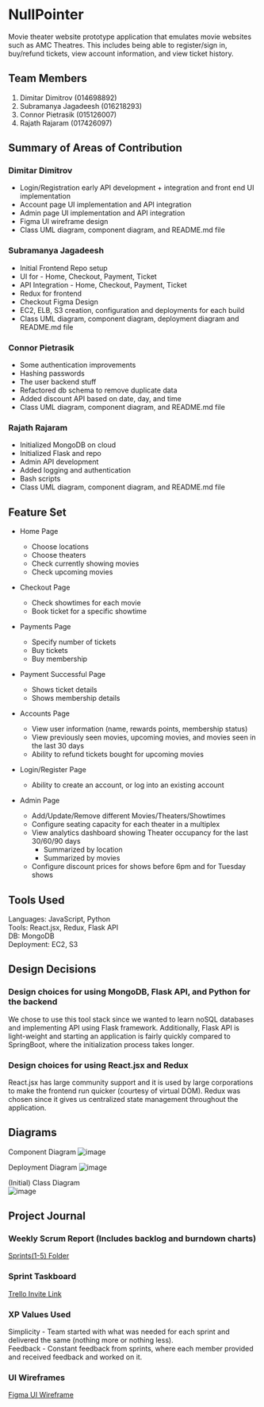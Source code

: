 # NullPointer
Movie theater website prototype application that emulates movie websites such as AMC Theatres. This includes being able to register/sign in, buy/refund tickets, view account information, and view ticket history.
## Team Members
1. Dimitar Dimitrov (014698892)
2. Subramanya Jagadeesh (016218293)
3. Connor Pietrasik (015126007)
4. Rajath Rajaram (017426097)

## Summary of Areas of Contribution
### Dimitar Dimitrov
* Login/Registration early API development + integration and front end UI implementation
* Account page UI implementation and API integration
* Admin page UI implementation and API integration
* Figma UI wireframe design
* Class UML diagram, component diagram, and README.md file
### Subramanya Jagadeesh
* Initial Frontend Repo setup
* UI for  - Home, Checkout, Payment, Ticket
* API Integration - Home, Checkout, Payment, Ticket
* Redux for frontend
* Checkout Figma Design
* EC2, ELB, S3 creation, configuration and deployments for each build
* Class UML diagram, component diagram, deployment diagram and README.md file
### Connor Pietrasik
* Some authentication improvements
* Hashing passwords
* The user backend stuff
* Refactored db schema to remove duplicate data
* Added discount API based on date, day, and time
* Class UML diagram, component diagram, and README.md file
### Rajath Rajaram
* Initialized MongoDB on cloud
* Initialized Flask and repo
* Admin API development
* Added logging and authentication
* Bash scripts
* Class UML diagram, component diagram, and README.md file


## Feature Set
* Home Page
  * Choose locations
  * Choose theaters
  * Check currently showing movies
  * Check upcoming movies

* Checkout Page
  * Check showtimes for each movie
  * Book ticket for a specific showtime

* Payments Page
  * Specify number of tickets
  * Buy tickets
  * Buy membership
* Payment Successful Page
  * Shows ticket details
  * Shows membership details
  
* Accounts Page
  * View user information (name, rewards points, membership status)
  * View previously seen movies, upcoming movies, and movies seen in the last 30 days
  * Ability to refund tickets bought for upcoming movies
  
* Login/Register Page
  * Ability to create an account, or log into an existing account
 
* Admin Page
  * Add/Update/Remove different Movies/Theaters/Showtimes
  * Configure seating capacity for each theater in a multiplex
  * View analytics dashboard showing Theater occupancy for the last 30/60/90 days
    * Summarized by location
    * Summarized by movies
  * Configure discount prices for shows before 6pm and for Tuesday shows
  
## Tools Used
Languages: JavaScript, Python
<br>
Tools: React.jsx, Redux, Flask API
<br>
DB: MongoDB
<br>
Deployment: EC2, S3

## Design Decisions

### Design choices for using MongoDB, Flask API, and Python for the backend
We chose to use this tool stack since we wanted to learn noSQL databases and implementing API using Flask framework.
Additionally, Flask API is light-weight and starting an application is fairly quickly compared to SpringBoot, where the initialization process takes longer.

### Design choices for using React.jsx and Redux
React.jsx has large community support and it is used by large corporations to make the frontend run quicker (courtesy of virtual DOM).
Redux was chosen since it gives us centralized state management throughout the application.

## Diagrams

Component Diagram
![image](https://github.com/gopinathsjsu/teamproject-nullpointer/assets/73325837/f894bd67-0d42-4d29-98fb-892fedee13f8)

Deployment Diagram
![image](https://github.com/gopinathsjsu/teamproject-nullpointer/assets/73325837/7a13ce55-29ba-4d74-a409-f2a08c91d986)

(Initial) Class Diagram
<br>
![image](https://github.com/gopinathsjsu/teamproject-nullpointer/assets/73325837/8a9f6c09-fc0f-4bcf-9d10-778709d9b4b8)

## Project Journal
### Weekly Scrum Report (Includes backlog and burndown charts)
[Sprints(1-5) Folder](https://drive.google.com/drive/folders/1Mn1kzlfYmrABU5Cru8pbD2Y9ljJ0Hg4A?usp=sharing)
### Sprint Taskboard
[Trello Invite Link](https://trello.com/invite/workspace74518349/ATTI3f2948a0cbf3d49151f5aab334111c6a0EE9ED79)
### XP Values Used
Simplicity - Team started with what was needed for each sprint and delivered the same (nothing more or nothing less).
<br>
Feedback - Constant feedback from sprints, where each member provided and received feedback and worked on it.

### UI Wireframes
[Figma UI Wireframe](https://www.figma.com/file/NP4QOUjWc36orySRsXGN5q/CMPE202-UI-Framework?type=design&node-id=0%3A1&mode=design&t=DzoyWfBm2xQZ2hQF-1)
